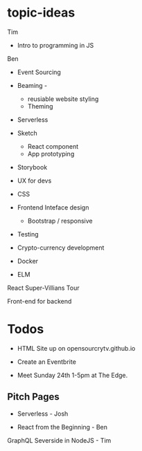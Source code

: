 # topic-ideas

Tim
* Intro to programming in JS

Ben
* Event Sourcing
* Beaming - 
  * reusiable website styling
  * Theming 

* Serverless
* Sketch
  * React component
  * App prototyping
* Storybook
* UX for devs
* CSS

* Frontend Inteface design
  * Bootstrap / responsive
  

* Testing

* Crypto-currency development

* Docker
* ELM


React Super-Villians Tour

Front-end for backend

# Todos

* HTML Site up on opensourcrytv.github.io
* Create an Eventbrite 

* Meet Sunday 24th 1-5pm at The Edge.

## Pitch Pages

* Serverless - Josh

* React from the Beginning - Ben

GraphQL Severside in NodeJS - Tim
